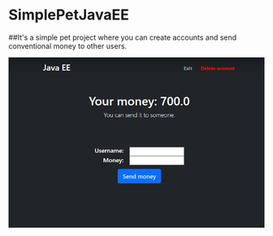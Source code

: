 # SimplePetJavaEE
##It's a simple pet project where you can create accounts and send conventional money to other users.

![](preview.bmp)